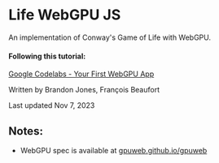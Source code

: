 # Life WebGPU JS

An implementation of Conway's Game of Life with WebGPU.


#### Following this tutorial:

[Google Codelabs - Your First WebGPU App](https://codelabs.developers.google.com/your-first-webgpu-app)

Written by Brandon Jones, François Beaufort

Last updated Nov 7, 2023

## Notes: 
- WebGPU spec is available at [gpuweb.github.io/gpuweb](https://gpuweb.github.io/gpuweb/)

